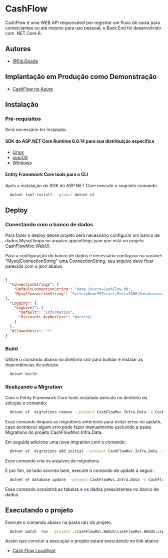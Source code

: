 # CashFlow

CashFlow é uma WEB API responsável por registrar um fluxo de caixa para comerciantes ou até mesmo para uso pessoal, o Back End foi desenvolvido com .NET Core 6.



## Autores

- [@EduSpada](https://www.github.com/EduSpada)


## Implantação em Produção como Demonstração

 - [CashFlow no Azure](https://cashflowmjv.azurewebsites.net/)



## Instalação
### Pré-requisitos
Será necessário ter instalado:
#### SDK do ASP.NET Core Runtime 6.0.14 para sua distribuição específica
- [Linux](https://learn.microsoft.com/dotnet/core/install/linux?WT.mc_id=dotnet-35129-website)
- [macOS](https://dotnet.microsoft.com/en-us/download/dotnet/thank-you/sdk-6.0.406-macos-x64-installer)
- [Windows](https://dotnet.microsoft.com/en-us/download/dotnet/thank-you/sdk-6.0.406-windows-x64-installer)

#### Entity Framework Core tools para o CLI

Após a instalação do SDK do ASP.NET Core execute o seguinte comando.
```bash
  dotnet tool install --global dotnet-ef
```
    
## Deploy
### Conectando com o banco de dados
Para fazer o deploy desse projeto será necessário configurar um banco de dados Mysql limpo no arquivo appsettings.json que está no projeto CashFlowMvc.WebUI.

Para a configuração do banco de dados é necessário configurar na variável "MysqlConnectionString" uma ConnectionString, seu arquivo deve ficar parecido com o json abaixo:

```json

{
  "ConnectionStrings": {
    "DefaultConnectionString": "Data Source=CashFlow.db",
    "MysqlConnectionString": "Server=NameIPServer;Port=3306;Database=cashflowmydb;User ID=CashFlowSysAdm; Password=SuaSenha"
},
  "Logging": {
    "LogLevel": {
      "Default": "Information",
      "Microsoft.AspNetCore": "Warning"
    }
  },
  "AllowedHosts": "*"
}
```
### Build
Utilize o comando abaixo no diretório raiz para buildar e instalar as dependências da solução.
```bash
  dotnet build
```
### Realizando a Migration

Com o Entity Framework Core tools instalado execute no diretório da solução o comando:
```bash
  dotnet ef  migrations remove --project CashFlowMvc.Infra.Data -s CashFlowMvc.WebUI -c ApplicationDbContext --verbose
```
Esse comando limpará as migrations anteriores para evitar erros no update, caso acontecer algum erro pode fazer manualmente escluindo a pasta Migrations do projeto CashFlowMvc.Infra.Data.

Em seguida adicione uma nova migration com o comando:
```bash
  dotnet ef  migrations add initial --project CashFlowMvc.Infra.Data -s CashFlowMvc.WebUI -c ApplicationDbContext --verbose
```
Esse comando cria os arquivos de migrations.

E por fim, se tudo ocorreu bem, execute o comando de update a seguir:
```bash
  dotnet ef database update --project CashFlowMvc.Infra.Data -s CashFlowMvc.WebUI -c ApplicationDbContext --verbose
```
Esse comando consistirá as tabelas e os dados preexistentes no banco de dados.



## Executando o projeto

Execute o comando abaixo na pasta raiz do projeto.
```bash
  dotnet watch  run --project .\CashFlowMvc.WebUI\CashFlowMvc.WebUI.csproj
```

Assim que concluir a execução o projeto estará executando no link abaixo:

- [Cash Flow Localhost](https://localhost:7263/)
